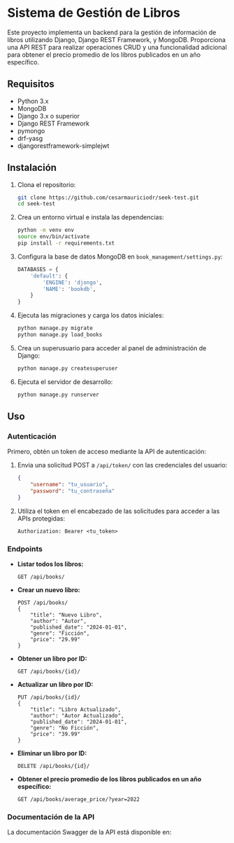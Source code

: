 # Sistema de Gestión de Libros

Este proyecto implementa un backend para la gestión de información de libros utilizando Django, Django REST Framework, y MongoDB. Proporciona una API REST para realizar operaciones CRUD y una funcionalidad adicional para obtener el precio promedio de los libros publicados en un año específico.

## Requisitos

- Python 3.x
- MongoDB
- Django 3.x o superior
- Django REST Framework
- pymongo
- drf-yasg
- djangorestframework-simplejwt

## Instalación

1. Clona el repositorio:
    ```sh
    git clone https://github.com/cesarmauriciodr/seek-test.git
    cd seek-test
    ```

2. Crea un entorno virtual e instala las dependencias:
    ```sh
    python -m venv env
    source env/bin/activate
    pip install -r requirements.txt
    ```

3. Configura la base de datos MongoDB en `book_management/settings.py`:
    ```python
    DATABASES = {
        'default': {
            'ENGINE': 'djongo',
            'NAME': 'bookdb',
        }
    }
    ```

4. Ejecuta las migraciones y carga los datos iniciales:
    ```sh
    python manage.py migrate
    python manage.py load_books
    ```

5. Crea un superusuario para acceder al panel de administración de Django:
    ```sh
    python manage.py createsuperuser
    ```

6. Ejecuta el servidor de desarrollo:
    ```sh
    python manage.py runserver
    ```

## Uso

### Autenticación

Primero, obtén un token de acceso mediante la API de autenticación:

1. Envia una solicitud POST a `/api/token/` con las credenciales del usuario:
    ```json
    {
        "username": "tu_usuario",
        "password": "tu_contraseña"
    }
    ```

2. Utiliza el token en el encabezado de las solicitudes para acceder a las APIs protegidas:
    ```
    Authorization: Bearer <tu_token>
    ```

### Endpoints

- **Listar todos los libros:**
    ```
    GET /api/books/
    ```

- **Crear un nuevo libro:**
    ```
    POST /api/books/
    {
        "title": "Nuevo Libro",
        "author": "Autor",
        "published_date": "2024-01-01",
        "genre": "Ficción",
        "price": "29.99"
    }
    ```

- **Obtener un libro por ID:**
    ```
    GET /api/books/{id}/
    ```

- **Actualizar un libro por ID:**
    ```
    PUT /api/books/{id}/
    {
        "title": "Libro Actualizado",
        "author": "Autor Actualizado",
        "published_date": "2024-01-01",
        "genre": "No Ficción",
        "price": "39.99"
    }
    ```

- **Eliminar un libro por ID:**
    ```
    DELETE /api/books/{id}/
    ```

- **Obtener el precio promedio de los libros publicados en un año específico:**
    ```
    GET /api/books/average_price/?year=2022
    ```

### Documentación de la API

La documentación Swagger de la API está disponible en:
